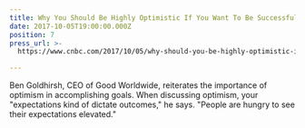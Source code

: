 ```yaml
---
title: Why You Should Be Highly Optimistic If You Want To Be Successful
date: 2017-10-05T19:00:00.000Z
position: 7
press_url: >-
  https://www.cnbc.com/2017/10/05/why-should-you-be-highly-optimistic-if-you-want-to-be-successful.html

---
```




Ben Goldhirsh, CEO of Good Worldwide, reiterates the importance of optimism in accomplishing goals. When discussing optimism, your "expectations kind of dictate outcomes," he says. "People are hungry to see their expectations elevated."

